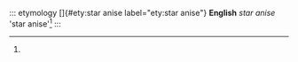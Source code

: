 ::: etymology
[]{#ety:star anise label="ety:star anise"} **English** *star anise*
'star anise'[^1]
:::

[^1]:
